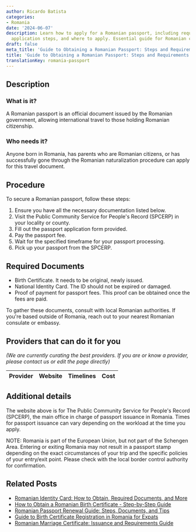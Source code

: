 ```yaml
---
author: Ricardo Batista
categories:
- Romania
date: '2024-06-07'
description: Learn how to apply for a Romanian passport, including required documents,
  application steps, and where to apply. Essential guide for Romanian citizens.
draft: false
meta_title: 'Guide to Obtaining a Romanian Passport: Steps and Requirements'
title: 'Guide to Obtaining a Romanian Passport: Steps and Requirements'
translationKey: romania-passport
---
```


## Description
### What is it?
A Romanian passport is an official document issued by the Romanian government, allowing international travel to those holding Romanian citizenship.

### Who needs it?
Anyone born in Romania, has parents who are Romanian citizens, or has successfully gone through the Romanian naturalization procedure can apply for this travel document. 

## Procedure
To secure a Romanian passport, follow these steps:

1. Ensure you have all the necessary documentation listed below.
2. Visit the Public Community Service for People's Record (SPCERP) in your locality or county.
3. Fill out the passport application form provided.
4. Pay the passport fee.
5. Wait for the specified timeframe for your passport processing.
6. Pick up your passport from the SPCERP.

## Required Documents
- Birth Certificate. It needs to be original, newly issued.
- National Identity Card. The ID should not be expired or damaged.
- Proof of payment for passport fees. This proof can be obtained once the fees are paid.

To gather these documents, consult with local Romanian authorities. If you're based outside of Romania, reach out to your nearest Romanian consulate or embassy.

## Providers that can do it for you

_(We are currently curating the best providers. If you are or know a provider, please contact us or edit the page directly)_

| Provider        |     Website     |     Timelines    |       Cost      |
| :-------------: | :-------------: |  :-------------: | :-------------: |

## Additional details
The website above is for The Public Community Service for People's Record (SPCERP), the main office in charge of passport issuance in Romania. Times for passport issuance can vary depending on the workload at the time you apply.

NOTE: Romania is part of the European Union, but not part of the Schengen Area. Entering or exiting Romania may not result in a passport stamp depending on the exact circumstances of your trip and the specific policies of your entry/exit point. Please check with the local border control authority for confirmation.
## Related Posts

- [Romanian Identity Card: How to Obtain, Required Documents, and More](https://tramitit.com/guides/romania/identity_card/)
- [How to Obtain a Romanian Birth Certificate - Step-by-Step Guide](https://tramitit.com/guides/romania/birth_certificate/)
- [Romanian Passport Renewal Guide: Steps, Documents, and Tips](https://tramitit.com/guides/romania/passport_renewal/)
- [Guide to Birth Certificate Registration in Romania for Expats](https://tramitit.com/guides/romania/birth_certificate_registration_for_expats/)
- [Romanian Marriage Certificate: Issuance and Requirements Guide](https://tramitit.com/guides/romania/marriage_certificate/)